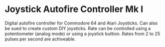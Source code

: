 # Joystick Autofire Controller Mk I
 Digital autofire controller for Commodore 64 and Atari Joysticks. Can also be sued to create custom DIY joysticks. Rate can be controlled using a potentiometer (analog mode) or using a joystick buttion. Rates from 2 to 25 pulses per second are achiveable.  
